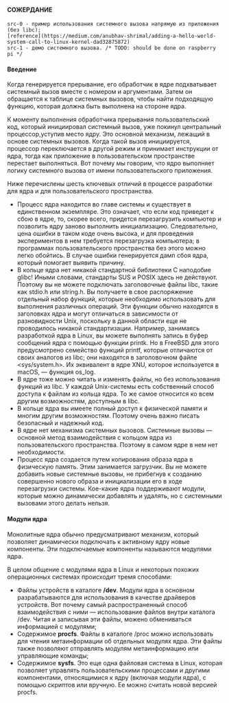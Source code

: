 #### СОЖЕРДАНИЕ

```
src-0 - пример использования системного вызова напрямую из приложения (без libc);
[reference](https://medium.com/anubhav-shrimal/adding-a-hello-world-system-call-to-linux-kernel-dad32875872)
src-1 - демо системного вызова. /* TODO: should be done on raspberry pi */
```

#### Введение

Когда генерируется прерывание, его обработчик в ядре подхватывает
системный вызов вместе с номером и аргументами. Затем он обращается к таблице
системных вызовов, чтобы найти подходящую функцию, которая должна быть 
выполнена на стороне ядра.

К моменту выполнения обработчика прерывания пользовательский код, который 
инициировал системный вызов, уже покинул центральный процессор,уступив место ядру. 
Это основной механизм, лежащий в основе системных вызовов. 
Когда такой вызов инициируется, процессор переключается в другой режим
и принимает инструкции от ядра, тогда как приложение в пользовательском пространстве 
перестает выполняться. 
Вот почему мы говорим, что ядро выполняет логику системного вызова от имени 
пользовательского приложения.

Ниже перечислены шесть ключевых отличий в процессе разработки для ядра и для
пользовательского пространства.

 - Процесс ядра находится во главе системы и существует в единственном экземпляре. 
Это означает, что если код приведет к сбою в ядре, то, скорее всего, придется перезагрузить 
компьютер и позволить ядру заново выполнить инициализацию. Следовательно, 
цена ошибки в таком коде очень высока, и для проведения экспериментов в нем требуется 
перезагрузка компьютера; в программах пользовательского пространства без этого можно легко
обойтись. В случае ошибки генерируется дамп сбоя ядра, который помогает
выявить причину.
 - В кольце ядра нет никакой стандартной библиотеки C наподобие glibc! Иными
словами, стандарты SUS и POSIX здесь не действуют. Поэтому вы не можете
подключать заголовочные файлы libc, такие как stdio.h или string.h. Вы получаете в свое 
распоряжение отдельный набор функций, которые необходимо использовать для выполнения 
различных операций. Эти функции обычно находятся в заголовках ядра и могут отличаться 
в зависимости от разновидности Unix, поскольку в данной области еще не проводилось никакой 
стандартизации.
Например, занимаясь разработкой ядра в Linux, вы можете выполнять запись
в буфер сообщений ядра с помощью функции printk. Но в FreeBSD для этого
предусмотрено семейство функций printf, которые отличаются от своих аналогов из libc; 
они находятся в заголовочном файле <sys/system.h>. Их эквивалент в ядре XNU, которое используется 
в macOS, — функция os_log.
 - В ядре тоже можно читать и изменять файлы, но без использования функций
из libc. У каждой Unix-системы есть собственный способ доступа к файлам из
кольца ядра. То же самое относится ко всем другим возможностям, доступным
в libc.
 - В кольце ядра вы имеете полный доступ к физической памяти и многим другим
возможностям. Поэтому очень важно писать безопасный и надежный код.
 - В ядре нет механизма системных вызовов. Системные вызовы — основной метод
взаимодействия с кольцом ядра из пользовательского пространства. Поэтому
в самом ядре в нем нет необходимости.
 - Процесс ядра создается путем копирования образа ядра в физическую память.
Этим занимается загрузчик. Вы не можете добавить новые системные вызовы,
не прибегнув к созданию совершенно нового образа и инициализации его в ходе
перезагрузки системы. Кое-какие ядра поддерживают модули, которые можно
динамически добавлять и удалять, но с системными вызовами этого делать
нельзя.

#### Модули ядра

Монолитные ядра обычно предусматривают механизм, который позволяет динамически 
подключать к активному ядру новые компоненты. 
Эти подключаемые компоненты называются модулями ядра.

В целом общение с модулями ядра в Linux и некоторых похожих операционных системах 
происходит тремя способами:

- Файлы устройств в каталоге **/dev**. Модули ядра в основном разрабатываются
для использования в качестве драйверов устройств. Вот почему самый распространенный 
способ взаимодействия с ними — использование файлов внутри
каталога /dev. Читая и записывая эти файлы, можено обмениваться информацией с модулями;
- Содержимое **procfs**. Файлы в каталоге /proc можно использовать для чтения
метаинформации об отдельных модулях ядра. Эти файлы также позволяют отправлять модулям 
метаинформацию или управляющие команды;
 - Содержимое **sysfs**. Это еще одна файловая система в Linux, которая позволяет
управлять пользовательскими процессами и другими компонентами, относящимися к ядру 
(включая модули ядра), с помощью скриптов или вручную. Ее можно считать новой версией procfs.

